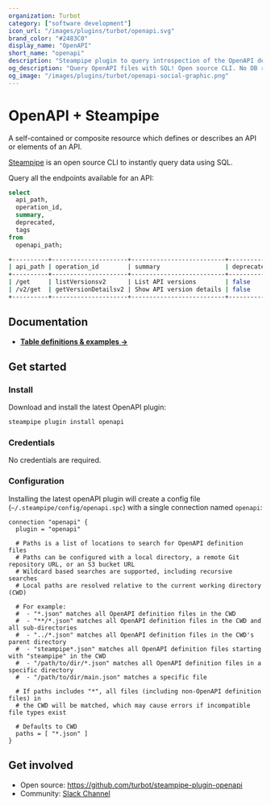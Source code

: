 ```yaml
---
organization: Turbot
category: ["software development"]
icon_url: "/images/plugins/turbot/openapi.svg"
brand_color: "#2483C0"
display_name: "OpenAPI"
short_name: "openapi"
description: "Steampipe plugin to query introspection of the OpenAPI definition."
og_description: "Query OpenAPI files with SQL! Open source CLI. No DB required."
og_image: "/images/plugins/turbot/openapi-social-graphic.png"
---
```


# OpenAPI + Steampipe

A self-contained or composite resource which defines or describes an API or elements of an API.

[Steampipe](https://steampipe.io) is an open source CLI to instantly query data using SQL.

Query all the endpoints available for an API:

```sql
select
  api_path,
  operation_id,
  summary,
  deprecated,
  tags
from
  openapi_path;
```

```sh
+----------+---------------------+--------------------------+------------+--------+
| api_path | operation_id        | summary                  | deprecated | tags   |
+----------+---------------------+--------------------------+------------+--------+
| /get     | listVersionsv2      | List API versions        | false      | <null> |
| /v2/get  | getVersionDetailsv2 | Show API version details | false      | <null> |
+----------+---------------------+--------------------------+------------+--------+
```

## Documentation

- **[Table definitions & examples →](/plugins/turbot/openapi/tables)**

## Get started

### Install

Download and install the latest OpenAPI plugin:

```bash
steampipe plugin install openapi
```

### Credentials

No credentials are required.

### Configuration

Installing the latest openAPI plugin will create a config file (`~/.steampipe/config/openapi.spc`) with a single connection named `openapi`:

```hcl
connection "openapi" {
  plugin = "openapi"

  # Paths is a list of locations to search for OpenAPI definition files
  # Paths can be configured with a local directory, a remote Git repository URL, or an S3 bucket URL
  # Wildcard based searches are supported, including recursive searches
  # Local paths are resolved relative to the current working directory (CWD)

  # For example:
  #  - "*.json" matches all OpenAPI definition files in the CWD
  #  - "**/*.json" matches all OpenAPI definition files in the CWD and all sub-directories
  #  - "../*.json" matches all OpenAPI definition files in the CWD's parent directory
  #  - "steampipe*.json" matches all OpenAPI definition files starting with "steampipe" in the CWD
  #  - "/path/to/dir/*.json" matches all OpenAPI definition files in a specific directory
  #  - "/path/to/dir/main.json" matches a specific file

  # If paths includes "*", all files (including non-OpenAPI definition files) in
  # the CWD will be matched, which may cause errors if incompatible file types exist

  # Defaults to CWD
  paths = [ "*.json" ]
}

```

## Get involved

- Open source: https://github.com/turbot/steampipe-plugin-openapi
- Community: [Slack Channel](https://steampipe.io/community/join)
